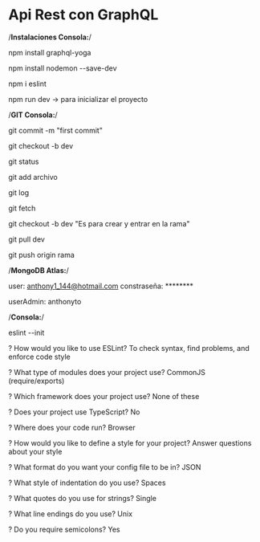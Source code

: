 # Api Rest con GraphQL

/**Instalaciones Consola:**/

npm install graphql-yoga

npm install nodemon --save-dev

npm i eslint

npm run dev -> para inicializar el proyecto

/**GIT Consola:**/

git commit -m "first commit"

git checkout -b dev

git status

git add archivo

git log

git fetch

git checkout -b dev "Es para crear y entrar en la rama"

git pull dev

git push origin rama


/**MongoDB Atlas:**/

user: anthony1_144@hotmail.com constraseña: ********

userAdmin: anthonyto

/**Consola:**/

eslint --init

? How would you like to use ESLint? To check syntax, find problems, and enforce code style

? What type of modules does your project use? CommonJS (require/exports)

? Which framework does your project use? None of these

? Does your project use TypeScript? No

? Where does your code run? Browser

? How would you like to define a style for your project? Answer questions about your style

? What format do you want your config file to be in? JSON

? What style of indentation do you use? Spaces

? What quotes do you use for strings? Single

? What line endings do you use? Unix

? Do you require semicolons? Yes
